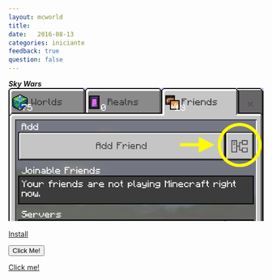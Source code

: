 ```yaml
---
layout: mcworld
title:  
date:   2016-08-13
categories: iniciante
feedback: true
question: false
---
```

***Sky Wars***  
![screenshot](/assets/images/addserver.png)  

[Install](https://itunes.apple.com/app/id1144129231)  

<button type="button">Click Me!</button>

<p>
                        <a href="#" class="a_demo_two">
                            Click me!
                        </a>
                    </p>

